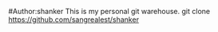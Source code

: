 #Author:shanker
This is my personal git warehouse.
git clone https://github.com/sangrealest/shanker
